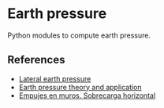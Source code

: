 # Earth pressure

Python modules to compute earth pressure.

## References

- [Lateral earth pressure](https://en.wikipedia.org/wiki/Lateral_earth_pressure)
- [Earth pressure theory and application](https://dot.ca.gov/-/media/dot-media/programs/engineering/documents/structureconstruction/ts/ts-chpt-4-a11y.pdf)
- [Empujes en muros. Sobrecarga horizontal](https://estructurando.net/2017/04/18/empujes-muros-sobrecarga-horizontal/)
